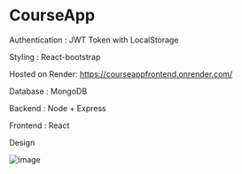 # CourseApp

Authentication : JWT Token with LocalStorage


Styling : React-bootstrap


Hosted on Render: https://courseappfrontend.onrender.com/


Database : MongoDB


Backend : Node + Express


Frontend : React


Design


![image](https://github.com/shreeup/CourseApp/assets/16798480/1a5c599f-7e2c-4ff6-8ce8-5cef965d0063)
